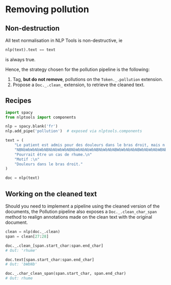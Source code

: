 # Removing pollution

## Non-destruction

All text normalisation in NLP Tools is non-destructive, ie

```python
nlp(text).text == text
```

is always true.

Hence, the strategy chosen for the pollution pipeline is the following:
1. Tag, **but do not remove**, pollutions on the `Token._.pollution` extension.
2. Propose a `Doc._.clean_` extension, to retrieve the cleaned text.


## Recipes

```python
import spacy
from nlptools import components

nlp = spacy.blank('fr')
nlp.add_pipe('pollution')  # exposed via nlptools.components

text = (
    "Le patient est admis pour des douleurs dans le bras droit, mais n'a pas de problème de locomotion. "
    "NBNbWbWbNbWbNBNbNbWbWbNBNbWbNbNbWbNBNbWbNbNBWbWbNbNbNBWbNbWbNbWBNbNbWbNbNBNbWbWbNbWBNbNbWbNBNbWbWbNb\n"
    "Pourrait être un cas de rhume.\n"
    "Motif :\n"
    "Douleurs dans le bras droit."
)

doc = nlp(text)
```


## Working on the cleaned text

Should you need to implement a pipeline using the cleaned version of the documents, the Pollution pipeline also exposes a `Doc._.clean_char_span` method to realign annotations made on the clean text with the original document.

```python
clean = nlp(doc._.clean)
span = clean[27:28]

doc._.clean_[span.start_char:span.end_char]
# Out: 'rhume'

doc.text[span.start_char:span.end_char]
# Out: 'bWbNb'

doc._.char_clean_span(span.start_char, span.end_char)
# Out: rhume
```
